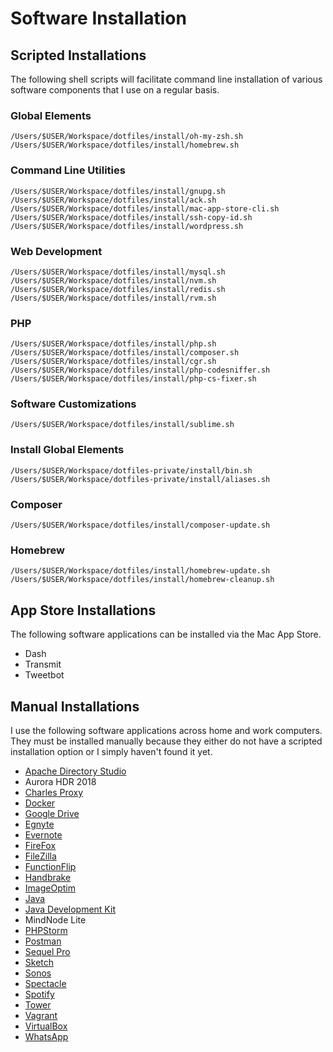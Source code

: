 # Software Installation

## Scripted Installations
The following shell scripts will facilitate command line installation
of various software components that I use on a regular basis.

### Global Elements
```
/Users/$USER/Workspace/dotfiles/install/oh-my-zsh.sh
/Users/$USER/Workspace/dotfiles/install/homebrew.sh
```

### Command Line Utilities
```
/Users/$USER/Workspace/dotfiles/install/gnupg.sh
/Users/$USER/Workspace/dotfiles/install/ack.sh
/Users/$USER/Workspace/dotfiles/install/mac-app-store-cli.sh
/Users/$USER/Workspace/dotfiles/install/ssh-copy-id.sh
/Users/$USER/Workspace/dotfiles/install/wordpress.sh
```

### Web Development
```
/Users/$USER/Workspace/dotfiles/install/mysql.sh
/Users/$USER/Workspace/dotfiles/install/nvm.sh
/Users/$USER/Workspace/dotfiles/install/redis.sh
/Users/$USER/Workspace/dotfiles/install/rvm.sh
```

### PHP
```
/Users/$USER/Workspace/dotfiles/install/php.sh
/Users/$USER/Workspace/dotfiles/install/composer.sh
/Users/$USER/Workspace/dotfiles/install/cgr.sh
/Users/$USER/Workspace/dotfiles/install/php-codesniffer.sh
/Users/$USER/Workspace/dotfiles/install/php-cs-fixer.sh
```

### Software Customizations
```
/Users/$USER/Workspace/dotfiles/install/sublime.sh
```

### Install Global Elements
```
/Users/$USER/Workspace/dotfiles-private/install/bin.sh
/Users/$USER/Workspace/dotfiles-private/install/aliases.sh
```

### Composer
```
/Users/$USER/Workspace/dotfiles/install/composer-update.sh
```

### Homebrew
```
/Users/$USER/Workspace/dotfiles/install/homebrew-update.sh
/Users/$USER/Workspace/dotfiles/install/homebrew-cleanup.sh
```

## App Store Installations
The following software applications can be installed via the Mac App Store.

* Dash
* Transmit
* Tweetbot


## Manual Installations
I use the following software applications across home and work computers.
They must be installed manually because they either do not have a
scripted installation option or I simply haven't found it yet.

* [Apache Directory Studio](http://directory.apache.org/studio/)
* Aurora HDR 2018
* [Charles Proxy](https://www.charlesproxy.com/)
* [Docker](https://docs.docker.com/docker-for-mac/install/#download-docker-for-mac)
* [Google Drive](https://www.google.com/drive/download/)
* [Egnyte](https://akqa.egnyte.com/SimpleUI/appsPage.do)
* [Evernote](http://www.evernote.com/)
* [FireFox](http://www.mozilla.org/en-US/firefox/new/)
* [FileZilla](https://filezilla-project.org/)
* [FunctionFlip](http://kevingessner.com/software/functionflip/)
* [Handbrake](https://handbrake.fr/downloads.php)
* [ImageOptim](https://imageoptim.com/mac)
* [Java](https://java.com/en/download/mac_download.jsp)
* [Java Development Kit](http://www.oracle.com/technetwork/java/javase/downloads/jdk9-downloads-3848520.html)
* MindNode Lite
* [PHPStorm](http://www.jetbrains.com/phpstorm/)
* [Postman](https://www.getpostman.com/)
* [Sequel Pro](http://www.sequelpro.com/download/)
* [Sketch](https://www.sketchapp.com/)
* [Sonos](http://www.sonos.com/en-us/controller-app)
* [Spectacle](https://www.spectacleapp.com/)
* [Spotify](http://www.spotify.com/)
* [Tower](https://www.git-tower.com/)
* [Vagrant](http://www.vagrantup.com/downloads.html)
* [VirtualBox](https://www.virtualbox.org/wiki/Downloads)
* [WhatsApp](https://www.whatsapp.com/download/)
